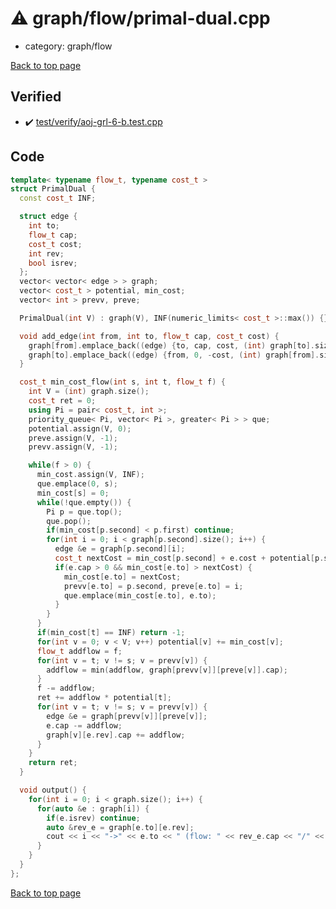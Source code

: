 <!-- mathjax config similar to math.stackexchange -->
<script type="text/javascript" async
  src="https://cdnjs.cloudflare.com/ajax/libs/mathjax/2.7.5/MathJax.js?config=TeX-MML-AM_CHTML">
</script>
<script type="text/x-mathjax-config">
  MathJax.Hub.Config({
    TeX: { equationNumbers: { autoNumber: "AMS" }},
    tex2jax: {
      inlineMath: [ ['$','$'] ],
      processEscapes: true
    },
    "HTML-CSS": { matchFontHeight: false },
    displayAlign: "left",
    displayIndent: "2em"
  });
</script>

<script type="text/javascript" src="https://cdnjs.cloudflare.com/ajax/libs/jquery/3.4.1/jquery.min.js"></script>
<script src="https://cdn.jsdelivr.net/npm/jquery-balloon-js@1.1.2/jquery.balloon.min.js" integrity="sha256-ZEYs9VrgAeNuPvs15E39OsyOJaIkXEEt10fzxJ20+2I=" crossorigin="anonymous"></script>
<script type="text/javascript" src="../../../assets/js/copy-button.js"></script>
<link rel="stylesheet" href="../../../assets/css/copy-button.css" />


# :warning: graph/flow/primal-dual.cpp
* category: graph/flow


[Back to top page](../../../index.html)



## Verified
* :heavy_check_mark: [test/verify/aoj-grl-6-b.test.cpp](../../../verify/test/verify/aoj-grl-6-b.test.cpp.html)


## Code
```cpp
template< typename flow_t, typename cost_t >
struct PrimalDual {
  const cost_t INF;

  struct edge {
    int to;
    flow_t cap;
    cost_t cost;
    int rev;
    bool isrev;
  };
  vector< vector< edge > > graph;
  vector< cost_t > potential, min_cost;
  vector< int > prevv, preve;

  PrimalDual(int V) : graph(V), INF(numeric_limits< cost_t >::max()) {}

  void add_edge(int from, int to, flow_t cap, cost_t cost) {
    graph[from].emplace_back((edge) {to, cap, cost, (int) graph[to].size(), false});
    graph[to].emplace_back((edge) {from, 0, -cost, (int) graph[from].size() - 1, true});
  }

  cost_t min_cost_flow(int s, int t, flow_t f) {
    int V = (int) graph.size();
    cost_t ret = 0;
    using Pi = pair< cost_t, int >;
    priority_queue< Pi, vector< Pi >, greater< Pi > > que;
    potential.assign(V, 0);
    preve.assign(V, -1);
    prevv.assign(V, -1);

    while(f > 0) {
      min_cost.assign(V, INF);
      que.emplace(0, s);
      min_cost[s] = 0;
      while(!que.empty()) {
        Pi p = que.top();
        que.pop();
        if(min_cost[p.second] < p.first) continue;
        for(int i = 0; i < graph[p.second].size(); i++) {
          edge &e = graph[p.second][i];
          cost_t nextCost = min_cost[p.second] + e.cost + potential[p.second] - potential[e.to];
          if(e.cap > 0 && min_cost[e.to] > nextCost) {
            min_cost[e.to] = nextCost;
            prevv[e.to] = p.second, preve[e.to] = i;
            que.emplace(min_cost[e.to], e.to);
          }
        }
      }
      if(min_cost[t] == INF) return -1;
      for(int v = 0; v < V; v++) potential[v] += min_cost[v];
      flow_t addflow = f;
      for(int v = t; v != s; v = prevv[v]) {
        addflow = min(addflow, graph[prevv[v]][preve[v]].cap);
      }
      f -= addflow;
      ret += addflow * potential[t];
      for(int v = t; v != s; v = prevv[v]) {
        edge &e = graph[prevv[v]][preve[v]];
        e.cap -= addflow;
        graph[v][e.rev].cap += addflow;
      }
    }
    return ret;
  }

  void output() {
    for(int i = 0; i < graph.size(); i++) {
      for(auto &e : graph[i]) {
        if(e.isrev) continue;
        auto &rev_e = graph[e.to][e.rev];
        cout << i << "->" << e.to << " (flow: " << rev_e.cap << "/" << rev_e.cap + e.cap << ")" << endl;
      }
    }
  }
};

```

[Back to top page](../../../index.html)

